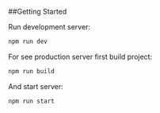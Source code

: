 ##Getting Started

Run development server:
```bash
npm run dev
```

For see production server first build project:
```bash
npm run build
```
And start server:
```bash
npm run start
```